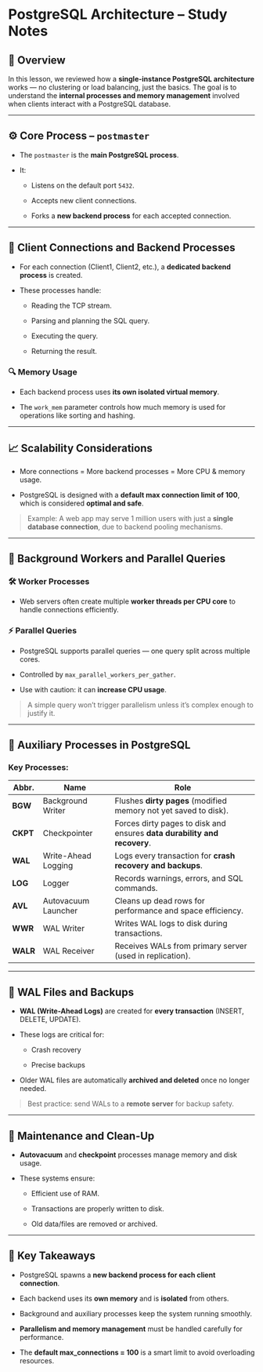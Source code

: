 # **PostgreSQL Architecture – Study Notes**

## 🧠 Overview

In this lesson, we reviewed how a **single-instance PostgreSQL architecture** works — no clustering or load balancing, just the basics. The goal is to understand the **internal processes and memory management** involved when clients interact with a PostgreSQL database.

---

## ⚙️ Core Process – `postmaster`

- The `postmaster` is the **main PostgreSQL process**.
    
- It:
    
    - Listens on the default port `5432`.
        
    - Accepts new client connections.
        
    - Forks a **new backend process** for each accepted connection.
        

---

## 👥 Client Connections and Backend Processes

- For each connection (Client1, Client2, etc.), a **dedicated backend process** is created.
    
- These processes handle:
    
    - Reading the TCP stream.
        
    - Parsing and planning the SQL query.
        
    - Executing the query.
        
    - Returning the result.
        

### 🔍 Memory Usage

- Each backend process uses **its own isolated virtual memory**.
    
- The `work_mem` parameter controls how much memory is used for operations like sorting and hashing.
    

---

## 📈 Scalability Considerations

- More connections = More backend processes = More CPU & memory usage.
    
- PostgreSQL is designed with a **default max connection limit of 100**, which is considered **optimal and safe**.
    

> Example: A web app may serve 1 million users with just a **single database connection**, due to backend pooling mechanisms.

---

## 🧵 Background Workers and Parallel Queries

### 🛠️ Worker Processes

- Web servers often create multiple **worker threads per CPU core** to handle connections efficiently.
    

### ⚡ Parallel Queries

- PostgreSQL supports parallel queries — one query split across multiple cores.
    
- Controlled by `max_parallel_workers_per_gather`.
    
- Use with caution: it can **increase CPU usage**.
    

> A simple query won’t trigger parallelism unless it’s complex enough to justify it.

---

## 🔄 Auxiliary Processes in PostgreSQL

### Key Processes:

|**Abbr.**|**Name**|**Role**|
|---|---|---|
|**BGW**|Background Writer|Flushes **dirty pages** (modified memory not yet saved to disk).|
|**CKPT**|Checkpointer|Forces dirty pages to disk and ensures **data durability and recovery**.|
|**WAL**|Write-Ahead Logging|Logs every transaction for **crash recovery and backups**.|
|**LOG**|Logger|Records warnings, errors, and SQL commands.|
|**AVL**|Autovacuum Launcher|Cleans up dead rows for performance and space efficiency.|
|**WWR**|WAL Writer|Writes WAL logs to disk during transactions.|
|**WALR**|WAL Receiver|Receives WALs from primary server (used in replication).|

---

## 📁 WAL Files and Backups

- **WAL (Write-Ahead Logs)** are created for **every transaction** (INSERT, DELETE, UPDATE).
    
- These logs are critical for:
    
    - Crash recovery
        
    - Precise backups
        
- Older WAL files are automatically **archived and deleted** once no longer needed.
    

> Best practice: send WALs to a **remote server** for backup safety.

---

## 🧹 Maintenance and Clean-Up

- **Autovacuum** and **checkpoint** processes manage memory and disk usage.
    
- These systems ensure:
    
    - Efficient use of RAM.
        
    - Transactions are properly written to disk.
        
    - Old data/files are removed or archived.
        

---

## 📌 Key Takeaways

- PostgreSQL spawns a **new backend process for each client connection**.
    
- Each backend uses its **own memory** and is **isolated** from others.
    
- Background and auxiliary processes keep the system running smoothly.
    
- **Parallelism and memory management** must be handled carefully for performance.
    
- The **default max_connections = 100** is a smart limit to avoid overloading resources.